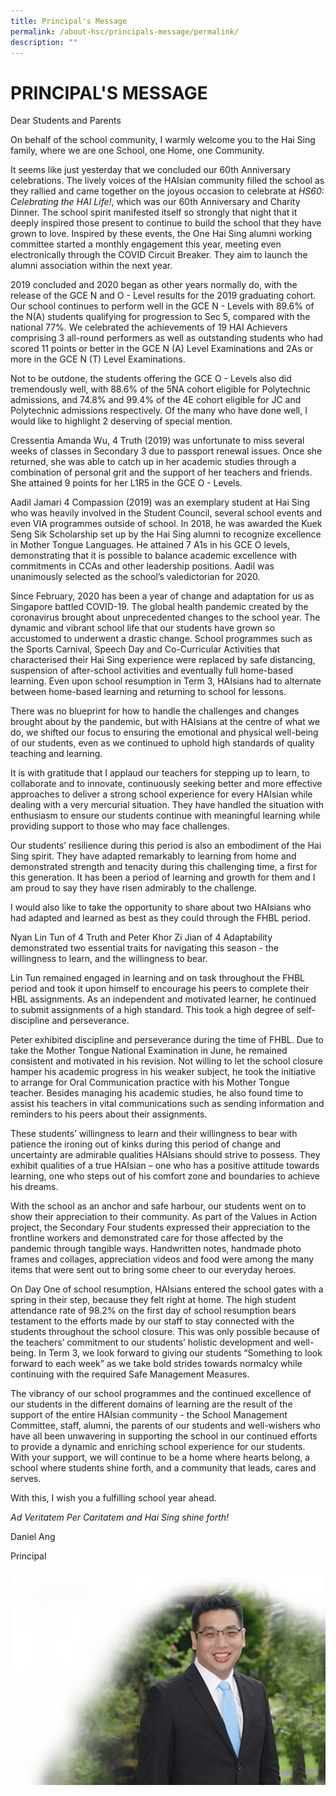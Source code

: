 ```yaml
---
title: Principal's Message
permalink: /about-hsc/principals-message/permalink/
description: ""
---
```


PRINCIPAL'S MESSAGE
===================

Dear Students and Parents

  

On behalf of the school community, I warmly welcome you to the Hai Sing family, where we are one School, one Home, one Community.

  

It seems like just yesterday that we concluded our 60th Anniversary celebrations. The lively voices of the HAIsian community filled the school as they rallied and came together on the joyous occasion to celebrate at _HS60: Celebrating the HAI Life!_, which was our 60th Anniversary and Charity Dinner. The school spirit manifested itself so strongly that night that it deeply inspired those present to continue to build the school that they have grown to love. Inspired by these events, the One Hai Sing alumni working committee started a monthly engagement this year, meeting even electronically through the COVID Circuit Breaker. They aim to launch the alumni association within the next year.

  

2019 concluded and 2020 began as other years normally do, with the release of the GCE N and O - Level results for the 2019 graduating cohort. Our school continues to perform well in the GCE N - Levels with 89.6% of the N(A) students qualifying for progression to Sec 5, compared with the national 77%. We celebrated the achievements of 19 HAI Achievers comprising 3 all-round performers as well as outstanding students who had scored 11 points or better in the GCE N (A) Level Examinations and 2As or more in the GCE N (T) Level Examinations.

  

Not to be outdone, the students offering the GCE O - Levels also did tremendously well, with 88.6% of the 5NA cohort eligible for Polytechnic admissions, and 74.8% and 99.4% of the 4E cohort eligible for JC and Polytechnic admissions respectively. Of the many who have done well, I would like to highlight 2 deserving of special mention.

  

Cressentia Amanda Wu, 4 Truth (2019) was unfortunate to miss several weeks of classes in Secondary 3 due to passport renewal issues. Once she returned, she was able to catch up in her academic studies through a combination of personal grit and the support of her teachers and friends. She attained 9 points for her L1R5 in the GCE O - Levels.

  

Aadil Jamari 4 Compassion (2019) was an exemplary student at Hai Sing who was heavily involved in the Student Council, several school events and even VIA programmes outside of school. In 2018, he was awarded the Kuek Seng Sik Scholarship set up by the Hai Sing alumni to recognize excellence in Mother Tongue Languages. He attained 7 A1s in his GCE O levels, demonstrating that it is possible to balance academic excellence with commitments in CCAs and other leadership positions. Aadil was unanimously selected as the school’s valedictorian for 2020.

  

Since February, 2020 has been a year of change and adaptation for us as Singapore battled COVID-19. The global health pandemic created by the coronavirus brought about unprecedented changes to the school year. The dynamic and vibrant school life that our students have grown so accustomed to underwent a drastic change. School programmes such as the Sports Carnival, Speech Day and Co-Curricular Activities that characterised their Hai Sing experience were replaced by safe distancing, suspension of after-school activities and eventually full home-based learning. Even upon school resumption in Term 3, HAIsians had to alternate between home-based learning and returning to school for lessons.

  

There was no blueprint for how to handle the challenges and changes brought about by the pandemic, but with HAIsians at the centre of what we do, we shifted our focus to ensuring the emotional and physical well-being of our students, even as we continued to uphold high standards of quality teaching and learning.

  

It is with gratitude that I applaud our teachers for stepping up to learn, to collaborate and to innovate, continuously seeking better and more effective approaches to deliver a strong school experience for every HAIsian while dealing with a very mercurial situation. They have handled the situation with enthusiasm to ensure our students continue with meaningful learning while providing support to those who may face challenges.

  

Our students’ resilience during this period is also an embodiment of the Hai Sing spirit. They have adapted remarkably to learning from home and demonstrated strength and tenacity during this challenging time, a first for this generation. It has been a period of learning and growth for them and I am proud to say they have risen admirably to the challenge.

  

I would also like to take the opportunity to share about two HAIsians who had adapted and learned as best as they could through the FHBL period.

  

Nyan Lin Tun of 4 Truth and Peter Khor Zi Jian of 4 Adaptability demonstrated two essential traits for navigating this season - the willingness to learn, and the willingness to bear.

  

Lin Tun remained engaged in learning and on task throughout the FHBL period and took it upon himself to encourage his peers to complete their HBL assignments. As an independent and motivated learner, he continued to submit assignments of a high standard. This took a high degree of self-discipline and perseverance.

  

Peter exhibited discipline and perseverance during the time of FHBL. Due to take the Mother Tongue National Examination in June, he remained consistent and motivated in his revision. Not willing to let the school closure hamper his academic progress in his weaker subject, he took the initiative to arrange for Oral Communication practice with his Mother Tongue teacher. Besides managing his academic studies, he also found time to assist his teachers in vital communications such as sending information and reminders to his peers about their assignments.

  

These students’ willingness to learn and their willingness to bear with patience the ironing out of kinks during this period of change and uncertainty are admirable qualities HAIsians should strive to possess. They exhibit qualities of a true HAIsian – one who has a positive attitude towards learning, one who steps out of his comfort zone and boundaries to achieve his dreams.

  

With the school as an anchor and safe harbour, our students went on to show their appreciation to their community. As part of the Values in Action project, the Secondary Four students expressed their appreciation to the frontline workers and demonstrated care for those affected by the pandemic through tangible ways. Handwritten notes, handmade photo frames and collages, appreciation videos and food were among the many items that were sent out to bring some cheer to our everyday heroes.

  

On Day One of school resumption, HAIsians entered the school gates with a spring in their step, because they felt right at home. The high student attendance rate of 98.2% on the first day of school resumption bears testament to the efforts made by our staff to stay connected with the students throughout the school closure. This was only possible because of the teachers’ commitment to our students’ holistic development and well-being. In Term 3, we look forward to giving our students “Something to look forward to each week” as we take bold strides towards normalcy while continuing with the required Safe Management Measures.

  

The vibrancy of our school programmes and the continued excellence of our students in the different domains of learning are the result of the support of the entire HAIsian community - the School Management Committee, staff, alumni, the parents of our students and well-wishers who have all been unwavering in supporting the school in our continued efforts to provide a dynamic and enriching school experience for our students. With your support, we will continue to be a home where hearts belong, a school where students shine forth, and a community that leads, cares and serves.

  

With this, I wish you a fulfilling school year ahead.

  

_Ad Veritatem Per Caritatem and Hai Sing shine forth!_

  

Daniel Ang

Principal

![](/images/Principal.png)